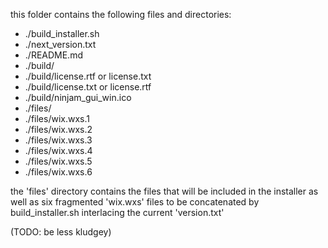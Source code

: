 this folder contains the following files and directories:

  * ./build_installer.sh
  * ./next_version.txt
  * ./README.md
  * ./build/
  * ./build/license.rtf or license.txt
  * ./build/license.txt or license.rtf
  * ./build/ninjam_gui_win.ico
  * ./files/
  * ./files/wix.wxs.1
  * ./files/wix.wxs.2
  * ./files/wix.wxs.3
  * ./files/wix.wxs.4
  * ./files/wix.wxs.5
  * ./files/wix.wxs.6

the 'files' directory contains the files
  that will be included in the installer
  as well as six fragmented 'wix.wxs' files
  to be concatenated by build_installer.sh
  interlacing the current 'version.txt'

(TODO: be less kludgey)

